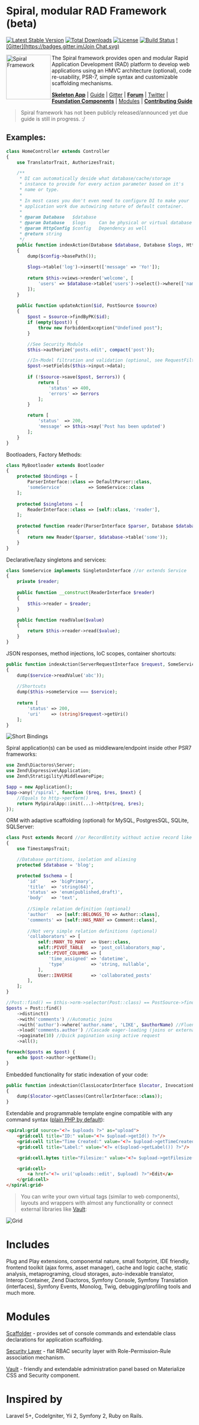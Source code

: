 Spiral, modular RAD Framework (beta)
=======================
[![Latest Stable Version](https://poser.pugx.org/spiral/framework/v/stable)](https://packagist.org/packages/spiral/framework) [![Total Downloads](https://poser.pugx.org/spiral/framework/downloads)](https://packagist.org/packages/spiral/framework) [![License](https://poser.pugx.org/spiral/framework/license)](https://packagist.org/packages/spiral/framework) [![Build Status](https://travis-ci.org/spiral/spiral.svg?branch=master)](https://travis-ci.org/spiral/spiral) [![Gitter](https://badges.gitter.im/Join Chat.svg)](https://gitter.im/spiral/hotline)

<img src="https://raw.githubusercontent.com/spiral/guide/master/resources/logo.png" height="120px" alt="Spiral Framework" align="left"/>

The Spiral framework provides open and modular Rapid Application Development (RAD) platform to develop web applications using an HMVC architecture (optional), code re-usability, PSR-7, simple syntax and customizable scaffolding mechanisms.

[**Skeleton App**](https://github.com/spiral-php/application) | [Guide](https://github.com/spiral-php/guide) | [Gitter](https://gitter.im/spiral/hotline) | [**Forum**](https://groups.google.com/forum/#!forum/spiral-framework) | [Twitter](https://twitter.com/spiralphp) | [**Foundation Components**](https://github.com/spiral/components) | [Modules](https://github.com/spiral-modules) | [**Contributing Guide**](https://github.com/spiral/guide/blob/master/contributing.md)

> Spiral framework has not been publicly released/announced yet due guide is still in progress. :/ 

Examples:
--------

```php
class HomeController extends Controller
{
    use TranslatorTrait, AuthorizesTrait;

    /**
     * DI can automatically deside what database/cache/storage
     * instance to provide for every action parameter based on it's 
     * name or type.
     *
     * In most cases you don't even need to configure DI to make your
     * application work due autowiring nature of default container.
     *
     * @param Database   $database
     * @param Database   $logs     Can be physical or virtual database
     * @param HttpConfig $config   Dependency as well
     * @return string
     */
    public function indexAction(Database $database, Database $logs, HttpConfig $config)
    {
        dump($config->basePath());
    
        $logs->table('log')->insert(['message' => 'Yo!']);
    
        return $this->views->render('welcome', [
            'users' => $database->table('users')->select()->where(['name' => 'John'])->all()
        ]);
    }
    
    public function updateAction($id, PostSource $source)
    {
        $post = $source->findByPK($id);
        if (empty($post)) {
            throw new ForbiddenException("Undefined post");
        }

        //See Security Module
        $this->authorize('posts.edit', compact('post'));

        //In-Model filtration and validation (optional, see RequestFilters)
        $post->setFields($this->input->data);
        
        if (!$source->save($post, $errors)) {
            return [
                'status' => 400,
                'errors' => $errors
            ];
        }

        return [
            'status'  => 200,
            'message' => $this->say('Post has been updated')
        ];
    }
}
```

Bootloaders, Factory Methods:

```php
class MyBootloader extends Bootloader
{
    protected $bindings = [
        ParserInterface::class => DefaultParser::class,
        'someService'          => SomeService::class
    ];
    
    protected $singletons = [
        ReaderInterface::class => [self::class, 'reader'],
    ];
    
    protected function reader(ParserInterface $parser, Database $database)
    {
        return new Reader($parser, $database->table('some'));
    }
}
```

Declarative/lazy singletons and services:

```php
class SomeService implements SingletonInterface //or extends Service
{
    private $reader;
    
    public function __construct(ReaderInterface $reader)
    {
        $this->reader = $reader;
    }

    public function readValue($value)
    {
        return $this->reader->read($value);
    }
}
```

JSON responses, method injections, IoC scopes, container shortcuts:

```php
public function indexAction(ServerRequestInterface $request, SomeService $service)
{
    dump($service->readValue('abc'));
    
    //Shortcuts
    dump($this->someService === $service);
    
    return [
        'status' => 200,
        'uri'    => (string)$request->getUri()
    ];
}
```

![Short Bindings](https://raw.githubusercontent.com/spiral/guide/master/resources/virtual-bindings.gif)

Spiral application(s) can be used as middleware/endpoint inside other PSR7 frameworks:

```php
use Zend\Diactoros\Server;
use Zend\Expressive\Application;
use Zend\Stratigility\MiddlewarePipe;

$app = new Application();
$app->any('/spiral', function ($req, $res, $next) {
    //Equals to http->perform()
    return MySpiralApp::init(...)->http($req, $res);
});
```

ORM with adaptive scaffolding (optional) for MySQL, PostgresSQL, SQLite, SQLServer:

```php
class Post extends Record //or RecordEntity without active record like methods
{
    use TimestampsTrait;

    //Database partitions, isolation and aliasing
    protected $database = 'blog';

    protected $schema = [
        'id'     => 'bigPrimary',
        'title'  => 'string(64)',
        'status' => 'enum(published,draft)',
        'body'   => 'text',
        
        //Simple relation definition (optional)
        'author'   => [self::BELONGS_TO => Author::class],
        'comments' => [self::HAS_MANY => Comment::class],
        
        //Not very simple relation definitions (optional)
        'collaborators' => [
            self::MANY_TO_MANY  => User::class,
            self::PIVOT_TABLE   => 'post_collaborators_map',
            self::PIVOT_COLUMNS => [
                'time_assigned' => 'datetime',
                'type'          => 'string, nullable',
            ],
            User::INVERSE       => 'collaborated_posts'
        ],
    ];
}
```

```php
//Post::find() == $this->orm->selector(Post::class) == PostSource->find() == Post::source()->find()
$posts = Post::find()
    ->distinct()
    ->with('comments') //Automatic joins
    ->with('author')->where('author.name', 'LIKE', $authorName) //Fluent
    ->load('comments.author') //Cascade eager-loading (joins or external query)
    ->paginate(10) //Quick pagination using active request
    ->all();

foreach($posts as $post) {
    echo $post->author->getName();
}
```

Embedded functionality for static indexation of your code:

```php
public function indexAction(ClassLocatorInterface $locator, InvocationLocatorInterface $invocations)
{
    dump($locator->getClasses(ControllerInterface::class));
}
```

Extendable and programmable template engine compatible with any command syntax ([plain PHP by default](https://github.com/spiral/spiral/issues/125)):

```html
<spiral:grid source="<?= $uploads ?>" as="upload">
    <grid:cell title="ID:" value="<?= $upload->getId() ?>"/>
    <grid:cell title="Time Created:" value="<?= $upload->getTimeCreated() ?>"/>
    <grid:cell title="Label:" value="<?= e($upload->getLabel()) ?>"/>

    <grid:cell.bytes title="Filesize:" value="<?= $upload->getFilesize() ?>"/>

    <grid:cell>
        <a href="<?= uri('uploads::edit', $upload) ?>">Edit</a>
    </grid:cell>
</spiral:grid>
```
> You can write your own virtual tags (similar to web components), layouts and wrappers with almost any functionality or connect external libraries like [Vault](https://github.com/spiral-modules/vault):

![Grid](https://raw.githubusercontent.com/spiral/guide/master/resources/grid.png)


Includes
=============
Plug and Play extensions, componental nature, small footprint, IDE friendly, frontend toolkit (ajax forms, asset manager), cache and logic cache, static analysis, metaprograming, cloud storages, auto-indexable translator, Interop Container, Zend Diactoros, Symfony Console, Symfony Translation (interfaces), Symfony Events, Monolog, Twig, debugging/profiling tools and much more.

Modules
=======
[Scaffolder](https://github.com/spiral-modules/scaffolder) - provides set of console commands and extendable class declarations for application scaffolding.

[Security Layer](https://github.com/spiral-modules/security) - flat RBAC security layer with Role-Permission-Rule association mechanism. 

[Vault](https://github.com/spiral-modules/vault) - friendly and extendable administration panel based on Materialize CSS and Security component.

Inspired by
===========
Laravel 5+, CodeIgniter, Yii 2, Symfony 2, Ruby on Rails.
